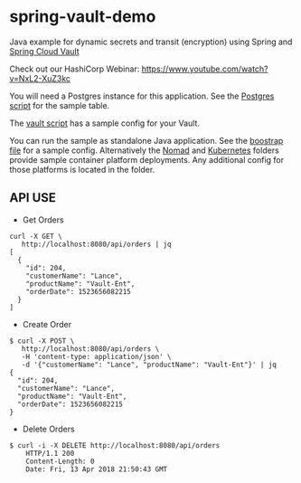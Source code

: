 # spring-vault-demo

Java example for dynamic secrets and transit (encryption) using Spring and [Spring Cloud Vault](https://cloud.spring.io/spring-cloud-vault)

Check out our HashiCorp Webinar: https://www.youtube.com/watch?v=NxL2-XuZ3kc

You will need a Postgres instance for this application. See the [Postgres script](scripts/postgres.sql) for the sample table.

The [vault script](scripts/vault.sh) has a sample config for your Vault.

You can run the sample as standalone Java application. See the [boostrap file](bootstrap.yaml) for a sample config. Alternatively the [Nomad](nomad) and [Kubernetes](kubernetes) folders provide sample container platform deployments. Any additional config for those platforms is located in the folder.

## API USE

- Get Orders
```
curl -X GET \
   http://localhost:8080/api/orders | jq
[
  {
    "id": 204,
    "customerName": "Lance",
    "productName": "Vault-Ent",
    "orderDate": 1523656082215
  }
]
```
- Create Order
```
$ curl -X POST \
   http://localhost:8080/api/orders \
   -H 'content-type: application/json' \
   -d '{"customerName": "Lance", "productName": "Vault-Ent"}' | jq
{
  "id": 204,
  "customerName": "Lance",
  "productName": "Vault-Ent",
  "orderDate": 1523656082215
}
```
- Delete Orders
```
$ curl -i -X DELETE http://localhost:8080/api/orders
    HTTP/1.1 200
    Content-Length: 0
    Date: Fri, 13 Apr 2018 21:50:43 GMT
```
